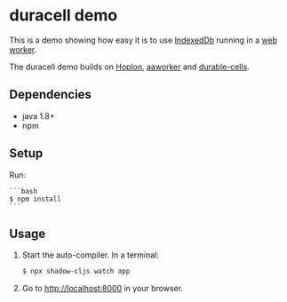 # duracell demo

This is a demo showing how easy it is to use 
[IndexedDb](https://developer.mozilla.org/en-US/docs/Web/API/IndexedDB_API)
running in a
[web worker](http://www.w3schools.com/html/html5_webworkers.asp).

The duracell demo builds on [Hoplon](https://hoplon.io),
[aaworker](https://github.com/aatree/aaworker)
and [durable-cells](https://github.com/aatree/durable-cells).

## Dependencies

- java 1.8+
- npm

## Setup

Run:

    ```bash
    $ npm install
    ```

## Usage

1. Start the auto-compiler. In a terminal:

    ```bash
    $ npx shadow-cljs watch app
    ```


2. Go to [http://localhost:8000](http://localhost:8000) in your browser.
